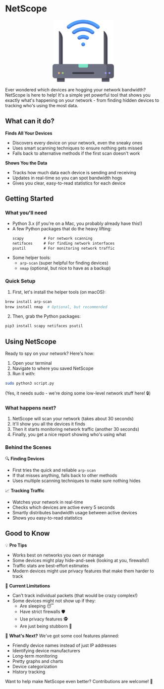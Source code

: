 # NetScope

<p align="center">
  <img src="assets/images/icon.png" alt="NetScope Logo" width="200">
</p>

Ever wondered which devices are hogging your network bandwidth? NetScope is here to help! It's a simple yet powerful tool that shows you exactly what's happening on your network - from finding hidden devices to tracking who's using the most data.

## What can it do?

**Finds All Your Devices**
- Discovers every device on your network, even the sneaky ones
- Uses smart scanning techniques to ensure nothing gets missed
- Falls back to alternative methods if the first scan doesn't work

**Shows You the Data**
- Tracks how much data each device is sending and receiving
- Updates in real-time so you can spot bandwidth hogs
- Gives you clear, easy-to-read statistics for each device

## Getting Started

### What you'll need
- Python 3.x (if you're on a Mac, you probably already have this!)
- A few Python packages that do the heavy lifting:
  ```
  scapy         # For network scanning
  netifaces     # For finding network interfaces
  psutil        # For monitoring network traffic
  ```
- Some helper tools:
  - `arp-scan` (super helpful for finding devices)
  - `nmap` (optional, but nice to have as a backup)

### Quick Setup

1. First, let's install the helper tools (on macOS):
```bash
brew install arp-scan
brew install nmap  # Optional, but recommended
```

2. Then, grab the Python packages:
```bash
pip3 install scapy netifaces psutil
```

## Using NetScope

Ready to spy on your network? Here's how:

1. Open your terminal
2. Navigate to where you saved NetScope
3. Run it with:
```bash
sudo python3 script.py
```

(Yes, it needs sudo - we're doing some low-level network stuff here! 🔒)

### What happens next?

1. NetScope will scan your network (takes about 30 seconds)
2. It'll show you all the devices it finds
3. Then it starts monitoring network traffic (another 30 seconds)
4. Finally, you get a nice report showing who's using what

### Behind the Scenes

🔍 **Finding Devices**
- First tries the quick and reliable `arp-scan`
- If that misses anything, falls back to other methods
- Uses multiple scanning techniques to make sure nothing hides

📈 **Tracking Traffic**
- Watches your network in real-time
- Checks which devices are active every 5 seconds
- Smartly distributes bandwidth usage between active devices
- Shows you easy-to-read statistics

## Good to Know

💡 **Pro Tips**
- Works best on networks you own or manage
- Some devices might play hide-and-seek (looking at you, firewalls!)
- Traffic stats are best-effort estimates
- Modern devices might use privacy features that make them harder to track

🚧 **Current Limitations**
- Can't track individual packets (that would be crazy complex!)
- Some devices might not show up if they:
  - Are sleeping 😴
  - Have strict firewalls 🛡️
  - Use privacy features 🕵️
  - Are just being stubborn 😤

🚀 **What's Next?**
We've got some cool features planned:
- Friendly device names instead of just IP addresses
- Identifying device manufacturers
- Long-term monitoring
- Pretty graphs and charts
- Device categorization
- History tracking

Want to help make NetScope even better? Contributions are welcome! 🎉
